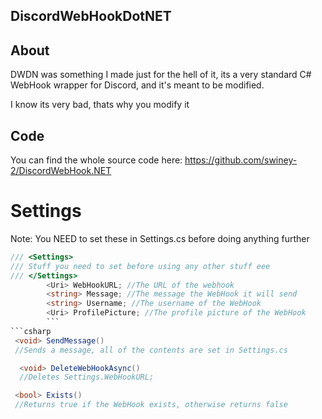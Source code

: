 ## DiscordWebHookDotNET

## About

DWDN was something I made just for the hell of it, its a very standard C# WebHook wrapper for Discord, and it's meant to be modified.

I know its very bad, thats why you modify it

## Code 

You can find the whole source code here: https://github.com/swiney-2/DiscordWebHook.NET

# Settings

Note: You NEED to set these in Settings.cs before doing anything further

```csharp
/// <Settings>
/// Stuff you need to set before using any other stuff eee
/// </Settings>
        <Uri> WebHookURL; //The URL of the webhook
        <string> Message; //The message the WebHook it will send
        <string> Username; //The username of the WebHook
        <Uri> ProfilePicture; //The profile picture of the WebHook
        ```
```csharp
 <void> SendMessage()
 //Sends a message, all of the contents are set in Settings.cs
```
```csharp
  <void> DeleteWebHookAsync()
  //Deletes Settings.WebHookURL;
```

```csharp
 <bool> Exists()
 //Returns true if the WebHook exists, otherwise returns false
